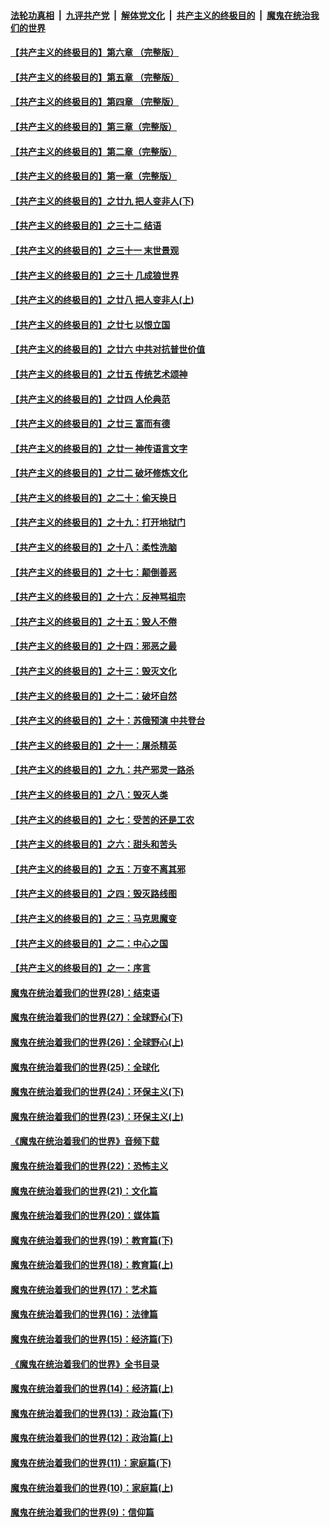 ####  [法轮功真相](../../../../basic/blob/master/README.md?t=10062339) &nbsp;|&nbsp; [九评共产党](../../../../9ping.md/blob/master/README.md?t=10062339) &nbsp;|&nbsp; [解体党文化](../../../../jtdwh.md/blob/master/README.md?t=10062339)  &nbsp;|&nbsp; [共产主义的终极目的](../../../../gczydzjmd.md/blob/master/README.md?t=10062339) &nbsp;|&nbsp; [魔鬼在统治我们的世界](../../../../mgztzwmdsj.md/blob/master/README.md?t=10062339) 

#### [【共产主义的终极目的】第六章 （完整版）](../pages/nsc422/n11428913.md?t=10062339) 

#### [【共产主义的终极目的】第五章 （完整版）](../pages/nsc422/n11428912.md?t=10062339) 

#### [【共产主义的终极目的】第四章 （完整版）](../pages/nsc422/n11428907.md?t=10062339) 

#### [【共产主义的终极目的】第三章（完整版）](../pages/nsc422/n11428848.md?t=10062339) 

#### [【共产主义的终极目的】第二章（完整版）](../pages/nsc422/n11428831.md?t=10062339) 

#### [【共产主义的终极目的】第一章（完整版）](../pages/nsc422/n11417651.md?t=10062339) 

#### [【共产主义的终极目的】之廿九 把人变非人(下)](../pages/nsc422/n11344140.md?t=10062339) 

#### [【共产主义的终极目的】之三十二 结语](../pages/nsc422/n11360535.md?t=10062339) 

#### [【共产主义的终极目的】之三十一 末世景观](../pages/nsc422/n11351129.md?t=10062339) 

#### [【共产主义的终极目的】之三十 几成狼世界](../pages/nsc422/n11348280.md?t=10062339) 

#### [【共产主义的终极目的】之廿八 把人变非人(上)](../pages/nsc422/n11340492.md?t=10062339) 

#### [【共产主义的终极目的】之廿七 以恨立国](../pages/nsc422/n11336944.md?t=10062339) 

#### [【共产主义的终极目的】之廿六 中共对抗普世价值](../pages/nsc422/n11324785.md?t=10062339) 

#### [【共产主义的终极目的】之廿五 传统艺术颂神](../pages/nsc422/n11296396.md?t=10062339) 

#### [【共产主义的终极目的】之廿四 人伦典范](../pages/nsc422/n11296397.md?t=10062339) 

#### [【共产主义的终极目的】之廿三 富而有德](../pages/nsc422/n11283598.md?t=10062339) 

#### [【共产主义的终极目的】之廿一 神传语言文字](../pages/nsc422/n11263265.md?t=10062339) 

#### [【共产主义的终极目的】之廿二 破坏修炼文化](../pages/nsc422/n11245728.md?t=10062339) 

#### [【共产主义的终极目的】之二十：偷天换日](../pages/nsc422/n11238846.md?t=10062339) 

#### [【共产主义的终极目的】之十九：打开地狱门](../pages/nsc422/n11206376.md?t=10062339) 

#### [【共产主义的终极目的】之十八：柔性洗脑](../pages/nsc422/n11199994.md?t=10062339) 

#### [【共产主义的终极目的】之十七：颠倒善恶](../pages/nsc422/n11179782.md?t=10062339) 

#### [【共产主义的终极目的】之十六：反神骂祖宗](../pages/nsc422/n11166798.md?t=10062339) 

#### [【共产主义的终极目的】之十五：毁人不倦](../pages/nsc422/n11166792.md?t=10062339) 

#### [【共产主义的终极目的】之十四：邪恶之最](../pages/nsc422/n11150249.md?t=10062339) 

#### [【共产主义的终极目的】之十三：毁灭文化](../pages/nsc422/n11135227.md?t=10062339) 

#### [【共产主义的终极目的】之十二：破坏自然](../pages/nsc422/n11135214.md?t=10062339) 

#### [【共产主义的终极目的】之十：苏俄预演 中共登台](../pages/nsc422/n11118424.md?t=10062339) 

#### [【共产主义的终极目的】之十一：屠杀精英](../pages/nsc422/n11118442.md?t=10062339) 

#### [【共产主义的终极目的】之九：共产邪灵一路杀](../pages/nsc422/n11114139.md?t=10062339) 

#### [【共产主义的终极目的】之八：毁灭人类](../pages/nsc422/n11108503.md?t=10062339) 

#### [【共产主义的终极目的】之七：受苦的还是工农](../pages/nsc422/n11101809.md?t=10062339) 

#### [【共产主义的终极目的】之六：甜头和苦头](../pages/nsc422/n11096971.md?t=10062339) 

#### [【共产主义的终极目的】之五：万变不离其邪](../pages/nsc422/n11091285.md?t=10062339) 

#### [【共产主义的终极目的】之四：毁灭路线图](../pages/nsc422/n11086284.md?t=10062339) 

#### [【共产主义的终极目的】之三：马克思魔变](../pages/nsc422/n11061941.md?t=10062339) 

#### [【共产主义的终极目的】之二：中心之国](../pages/nsc422/n11047728.md?t=10062339) 

#### [【共产主义的终极目的】之一：序言](../pages/nsc422/n11086077.md?t=10062339) 

#### [魔鬼在统治着我们的世界(28)：结束语](../pages/nsc422/n10936246.md?t=10062339) 

#### [魔鬼在统治着我们的世界(27)：全球野心(下)](../pages/nsc422/n10928319.md?t=10062339) 

#### [魔鬼在统治着我们的世界(26)：全球野心(上)](../pages/nsc422/n10900318.md?t=10062339) 

#### [魔鬼在统治着我们的世界(25)：全球化](../pages/nsc422/n10788205.md?t=10062339) 

#### [魔鬼在统治着我们的世界(24)：环保主义(下)](../pages/nsc422/n10695307.md?t=10062339) 

#### [魔鬼在统治着我们的世界(23)：环保主义(上)](../pages/nsc422/n10688613.md?t=10062339) 

#### [《魔鬼在统治着我们的世界》音频下载](../pages/nsc422/n10635553.md?t=10062339) 

#### [魔鬼在统治着我们的世界(22)：恐怖主义](../pages/nsc422/n10614727.md?t=10062339) 

#### [魔鬼在统治着我们的世界(21)：文化篇](../pages/nsc422/n10597706.md?t=10062339) 

#### [魔鬼在统治着我们的世界(20)：媒体篇](../pages/nsc422/n10586579.md?t=10062339) 

#### [魔鬼在统治着我们的世界(19)：教育篇(下)](../pages/nsc422/n10564808.md?t=10062339) 

#### [魔鬼在统治着我们的世界(18)：教育篇(上)](../pages/nsc422/n10526970.md?t=10062339) 

#### [魔鬼在统治着我们的世界(17)：艺术篇](../pages/nsc422/n10499093.md?t=10062339) 

#### [魔鬼在统治着我们的世界(16)：法律篇](../pages/nsc422/n10485969.md?t=10062339) 

#### [魔鬼在统治着我们的世界(15)：经济篇(下)](../pages/nsc422/n10469975.md?t=10062339) 

#### [《魔鬼在统治着我们的世界》全书目录](../pages/nsc422/n10464261.md?t=10062339) 

#### [魔鬼在统治着我们的世界(14)：经济篇(上)](../pages/nsc422/n10457370.md?t=10062339) 

#### [魔鬼在统治着我们的世界(13)：政治篇(下)](../pages/nsc422/n10448270.md?t=10062339) 

#### [魔鬼在统治着我们的世界(12)：政治篇(上)](../pages/nsc422/n10444576.md?t=10062339) 

#### [魔鬼在统治着我们的世界(11)：家庭篇(下)](../pages/nsc422/n10440961.md?t=10062339) 

#### [魔鬼在统治着我们的世界(10)：家庭篇(上)](../pages/nsc422/n10435448.md?t=10062339) 

#### [魔鬼在统治着我们的世界(9)：信仰篇](../pages/nsc422/n10432159.md?t=10062339) 

